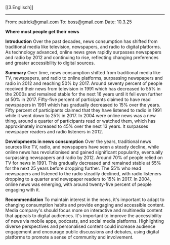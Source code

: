 [[3.Englisch]]
___
From: patrick@gmail.com
To: boss@gmail.com
Date: 10.3.25

**Where most people get their news**

**Introduction**
Over the past decades, news consumption has shifted from traditional media like television, newspapers, and radio to digital platforms. As technology advanced, online news grew rapidly surpasses newspapers and radio by 2012 and continuing to rise, reflecting changing preferences and greater accessibility to digital sources.

**Summary**
Over time, news consumption shifted from traditional media like TV, newspapers, and radio to online platforms, surpassing newspapers and radio in 2012 and reaching 50% by 2017. Around seventy percent of people received their news from television in 1991 which has decreased to 55% in the 2000s and remained stable for the next 16 years until it fell even further at 50% in 2017. Fifty-five percent of participants claimed to have read newspapers in 1991 which has gradually decreased to 15% over the years. Fifty percent of participants claimed that they have listened to radio in 1991 while it went down to 25% in 2017. In 2004 were online news was a new thing, around a quarter of participants read or watched them, which has approximately increased to 45% over the next 13 years. It surpasses newspaper readers and radio listeners in 2012.

**Developments in news consumption**
Over the years, traditional news sources like TV, radio, and newspapers have seen a steady decline, while online news has revolutionised and gained significant popularity, eventually surpassing newspapers and radio by 2012. Around 70% of people relied on TV for news in 1991. This gradually decreased and remained stable at 55% for the next 25 years before dropping further. The 55% who read newspapers and listened to the radio steadily declined, with radio listeners dropping to a quarter and newspaper readers to 15% in 2017. In 2004, online news was emerging, with around twenty-five percent of people engaging with it.

**Recommendation**
To maintain interest in the news, it's important to adapt to changing consumption habits and provide engaging and accessible content. Media company's should focus more on interactive and multimedia content that appeals to digital audiences. It's important to improve the accessibility of news via mobile apps, podcasts, and social media platforms. Highlighting diverse perspectives and personalised content could increase audience engagement and encourage public discussions and debates, using digital platforms to promote a sense of community and involvement.